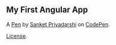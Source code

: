 My First Angular App
--------------------


A [Pen](https://codepen.io/s-priyadarshi/pen/zYjrjQG) by [Sanket Priyadarshi](https://codepen.io/s-priyadarshi) on [CodePen](https://codepen.io).

[License](https://codepen.io/license/pen/zYjrjQG).